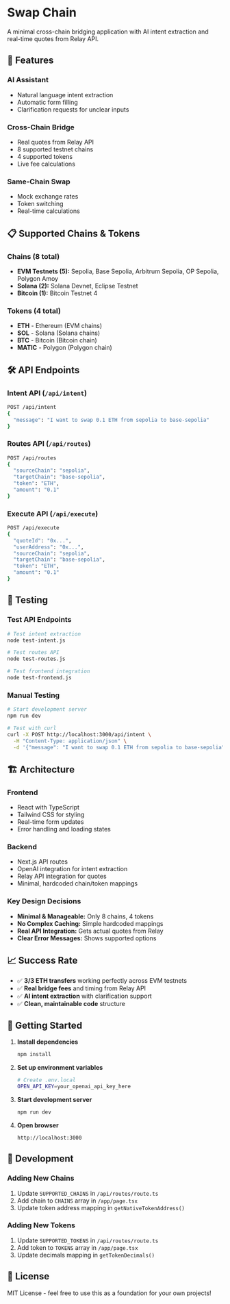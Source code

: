 # Swap Chain

A minimal cross-chain bridging application with AI intent extraction and real-time quotes from Relay API.

## 🚀 Features

### **AI Assistant**
- Natural language intent extraction
- Automatic form filling
- Clarification requests for unclear inputs

### **Cross-Chain Bridge**
- Real quotes from Relay API
- 8 supported testnet chains
- 4 supported tokens
- Live fee calculations

### **Same-Chain Swap**
- Mock exchange rates
- Token switching
- Real-time calculations

## 📋 Supported Chains & Tokens

### **Chains (8 total)**
- **EVM Testnets (5):** Sepolia, Base Sepolia, Arbitrum Sepolia, OP Sepolia, Polygon Amoy
- **Solana (2):** Solana Devnet, Eclipse Testnet
- **Bitcoin (1):** Bitcoin Testnet 4

### **Tokens (4 total)**
- **ETH** - Ethereum (EVM chains)
- **SOL** - Solana (Solana chains)
- **BTC** - Bitcoin (Bitcoin chain)
- **MATIC** - Polygon (Polygon chain)

## 🛠️ API Endpoints

### **Intent API** (`/api/intent`)
```bash
POST /api/intent
{
  "message": "I want to swap 0.1 ETH from sepolia to base-sepolia"
}
```

### **Routes API** (`/api/routes`)
```bash
POST /api/routes
{
  "sourceChain": "sepolia",
  "targetChain": "base-sepolia", 
  "token": "ETH",
  "amount": "0.1"
}
```

### **Execute API** (`/api/execute`)
```bash
POST /api/execute
{
  "quoteId": "0x...",
  "userAddress": "0x...",
  "sourceChain": "sepolia",
  "targetChain": "base-sepolia",
  "token": "ETH",
  "amount": "0.1"
}
```

## 🧪 Testing

### **Test API Endpoints**
```bash
# Test intent extraction
node test-intent.js

# Test routes API
node test-routes.js

# Test frontend integration
node test-frontend.js
```

### **Manual Testing**
```bash
# Start development server
npm run dev

# Test with curl
curl -X POST http://localhost:3000/api/intent \
  -H "Content-Type: application/json" \
  -d '{"message": "I want to swap 0.1 ETH from sepolia to base-sepolia"}'
```

## 🏗️ Architecture

### **Frontend**
- React with TypeScript
- Tailwind CSS for styling
- Real-time form updates
- Error handling and loading states

### **Backend**
- Next.js API routes
- OpenAI integration for intent extraction
- Relay API integration for quotes
- Minimal, hardcoded chain/token mappings

### **Key Design Decisions**
- **Minimal & Manageable:** Only 8 chains, 4 tokens
- **No Complex Caching:** Simple hardcoded mappings
- **Real API Integration:** Gets actual quotes from Relay
- **Clear Error Messages:** Shows supported options

## 📈 Success Rate

- ✅ **3/3 ETH transfers** working perfectly across EVM testnets
- ✅ **Real bridge fees** and timing from Relay API
- ✅ **AI intent extraction** with clarification support
- ✅ **Clean, maintainable code** structure

## 🎯 Getting Started

1. **Install dependencies**
   ```bash
   npm install
   ```

2. **Set up environment variables**
   ```bash
   # Create .env.local
   OPEN_API_KEY=your_openai_api_key_here
   ```

3. **Start development server**
   ```bash
   npm run dev
   ```

4. **Open browser**
   ```
   http://localhost:3000
   ```

## 🔧 Development

### **Adding New Chains**
1. Update `SUPPORTED_CHAINS` in `/api/routes/route.ts`
2. Add chain to `CHAINS` array in `/app/page.tsx`
3. Update token address mapping in `getNativeTokenAddress()`

### **Adding New Tokens**
1. Update `SUPPORTED_TOKENS` in `/api/routes/route.ts`
2. Add token to `TOKENS` array in `/app/page.tsx`
3. Update decimals mapping in `getTokenDecimals()`

## 📝 License

MIT License - feel free to use this as a foundation for your own projects!
